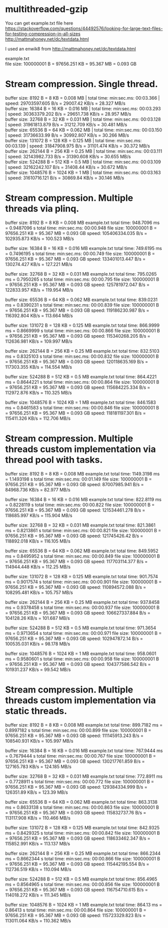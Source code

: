 # multithreaded-gzip

You can get example.txt file here  
	https://stackoverflow.com/questions/44492576/looking-for-large-text-files-for-testing-compression-in-all-sizes  
	http://mattmahoney.net/dc/textdata.html  

I used an enwik8 from http://mattmahoney.net/dc/textdata.html  
  
example.txt  
file size: 100000001 B = 97656.251 KB = 95.367 MB = 0.093 GB  

# Stream compression. Single thread.

buffer size: 8192 B = 8 KB = 0.008 MB | total time: min:sec.ms: 00:03.366 | speed: 29703597.605 B/s = 29007.42 KB/s = 28.327 MB/s  
buffer size: 16384 B = 16 KB = 0.016 MB | total time: min:sec.ms: 00:03.293 | speed: 30363379.202 B/s = 29651.738 KB/s = 28.957 MB/s  
buffer size: 32768 B = 32 KB = 0.031 MB | total time: min:sec.ms: 00:03.128 | speed: 31961813.879 B/s = 31212.709 KB/s = 30.481 MB/s  
buffer size: 65536 B = 64 KB = 0.062 MB | total time: min:sec.ms: 00:03.150 | speed: 31736633.99 B/s = 30992.807 KB/s = 30.266 MB/s  
buffer size: 131072 B = 128 KB = 0.125 MB | total time: min:sec.ms: 00:03.139 | speed: 31847908.975 B/s = 31101.474 KB/s = 30.372 MB/s  
buffer size: 262144 B = 256 KB = 0.25 MB | total time: min:sec.ms: 00:03.111 | speed: 32143982.733 B/s = 31390.608 KB/s = 30.655 MB/s  
buffer size: 524288 B = 512 KB = 0.5 MB | total time: min:sec.ms: 00:03.109 | speed: 32162242.107 B/s = 31408.44 KB/s = 30.672 MB/s  
buffer size: 1048576 B = 1024 KB = 1 MB | total time: min:sec.ms: 00:03.163 | speed: 31610716.121 B/s = 30869.84 KB/s = 30.146 MB/s  


# Stream compression. Multiple threads via plinq.

buffer size: 8192 B = 8 KB = 0.008 MB
example.txt
total time: 948.7096 ms = 0.9487096 s
total time: min:sec.ms: 00:00.948
file size: 100000001 B = 97656.251 KB = 95.367 MB = 0.093 GB
speed: 105406334.035 B/s = 102935.873 KB/s = 100.523 MB/s

buffer size: 16384 B = 16 KB = 0.016 MB
example.txt
total time: 749.6195 ms = 0.7496195 s
total time: min:sec.ms: 00:00.749
file size: 100000001 B = 97656.251 KB = 95.367 MB = 0.093 GB
speed: 133401013.447 B/s = 130274.427 KB/s = 127.221 MB/s

buffer size: 32768 B = 32 KB = 0.031 MB
example.txt
total time: 795.0265 ms = 0.7950265 s
total time: min:sec.ms: 00:00.795
file size: 100000001 B = 97656.251 KB = 95.367 MB = 0.093 GB
speed: 125781972.047 B/s = 122833.957 KB/s = 119.954 MB/s

buffer size: 65536 B = 64 KB = 0.062 MB
example.txt
total time: 839.0231 ms = 0.8390231 s
total time: min:sec.ms: 00:00.839
file size: 100000001 B = 97656.251 KB = 95.367 MB = 0.093 GB
speed: 119186230.987 B/s = 116392.804 KB/s = 113.664 MB/s

buffer size: 131072 B = 128 KB = 0.125 MB
example.txt
total time: 866.9999 ms = 0.8669999 s
total time: min:sec.ms: 00:00.866
file size: 100000001 B = 97656.251 KB = 95.367 MB = 0.093 GB
speed: 115340268.205 B/s = 112636.981 KB/s = 109.997 MB/s

buffer size: 262144 B = 256 KB = 0.25 MB
example.txt
total time: 832.5103 ms = 0.8325103 s
total time: min:sec.ms: 00:00.832
file size: 100000001 B = 97656.251 KB = 95.367 MB = 0.093 GB
speed: 120118635.169 B/s = 117303.355 KB/s = 114.554 MB/s

buffer size: 524288 B = 512 KB = 0.5 MB
example.txt
total time: 864.4221 ms = 0.8644221 s
total time: min:sec.ms: 00:00.864
file size: 100000001 B = 97656.251 KB = 95.367 MB = 0.093 GB
speed: 115684225.334 B/s = 112972.876 KB/s = 110.325 MB/s

buffer size: 1048576 B = 1024 KB = 1 MB
example.txt
total time: 846.1583 ms = 0.8461583 s
total time: min:sec.ms: 00:00.846
file size: 100000001 B = 97656.251 KB = 95.367 MB = 0.093 GB
speed: 118181197.301 B/s = 115411.326 KB/s = 112.706 MB/s


# Stream compression. Multiple threads custom implementation via thread pool with tasks.

buffer size: 8192 B = 8 KB = 0.008 MB
example.txt
total time: 1149.3198 ms = 1.1493198 s
total time: min:sec.ms: 00:01.149
file size: 100000001 B = 97656.251 KB = 95.367 MB = 0.093 GB
speed: 87007985.941 B/s = 84968.736 KB/s = 82.977 MB/s

buffer size: 16384 B = 16 KB = 0.016 MB
example.txt
total time: 822.8119 ms = 0.8228119 s
total time: min:sec.ms: 00:00.822
file size: 100000001 B = 97656.251 KB = 95.367 MB = 0.093 GB
speed: 121534461.278 B/s = 118685.997 KB/s = 115.904 MB/s

buffer size: 32768 B = 32 KB = 0.031 MB
example.txt
total time: 821.3861 ms = 0.8213861 s
total time: min:sec.ms: 00:00.821
file size: 100000001 B = 97656.251 KB = 95.367 MB = 0.093 GB
speed: 121745426.42 B/s = 118892.018 KB/s = 116.105 MB/s

buffer size: 65536 B = 64 KB = 0.062 MB
example.txt
total time: 849.5952 ms = 0.8495952 s
total time: min:sec.ms: 00:00.849
file size: 100000001 B = 97656.251 KB = 95.367 MB = 0.093 GB
speed: 117703114.377 B/s = 114944.448 KB/s = 112.25 MB/s

buffer size: 131072 B = 128 KB = 0.125 MB
example.txt
total time: 901.7574 ms = 0.9017574 s
total time: min:sec.ms: 00:00.901
file size: 100000001 B = 97656.251 KB = 95.367 MB = 0.093 GB
speed: 110894572.088 B/s = 108295.481 KB/s = 105.757 MB/s

buffer size: 262144 B = 256 KB = 0.25 MB
example.txt
total time: 937.8458 ms = 0.9378458 s
total time: min:sec.ms: 00:00.937
file size: 100000001 B = 97656.251 KB = 95.367 MB = 0.093 GB
speed: 106627337.884 B/s = 104128.26 KB/s = 101.687 MB/s

buffer size: 524288 B = 512 KB = 0.5 MB
example.txt
total time: 971.3654 ms = 0.9713654 s
total time: min:sec.ms: 00:00.971
file size: 100000001 B = 97656.251 KB = 95.367 MB = 0.093 GB
speed: 102947872.14 B/s = 100535.031 KB/s = 98.178 MB/s

buffer size: 1048576 B = 1024 KB = 1 MB
example.txt
total time: 958.0601 ms = 0.9580601 s
total time: min:sec.ms: 00:00.958
file size: 100000001 B = 97656.251 KB = 95.367 MB = 0.093 GB
speed: 104377586.542 B/s = 101931.237 KB/s = 99.542 MB/s


# Stream compression. Multiple threads custom implementation via static threads.

buffer size: 8192 B = 8 KB = 0.008 MB
example.txt
total time: 899.7182 ms = 0.8997182 s
total time: min:sec.ms: 00:00.899
file size: 100000001 B = 97656.251 KB = 95.367 MB = 0.093 GB
speed: 111145913.243 B/s = 108540.931 KB/s = 105.997 MB/s

buffer size: 16384 B = 16 KB = 0.016 MB
example.txt
total time: 767.9444 ms = 0.7679444 s
total time: min:sec.ms: 00:00.767
file size: 100000001 B = 97656.251 KB = 95.367 MB = 0.093 GB
speed: 130217761.859 B/s = 127165.783 KB/s = 124.185 MB/s

buffer size: 32768 B = 32 KB = 0.031 MB
example.txt
total time: 772.8911 ms = 0.7728911 s
total time: min:sec.ms: 00:00.772
file size: 100000001 B = 97656.251 KB = 95.367 MB = 0.093 GB
speed: 129384334.999 B/s = 126351.89 KB/s = 123.39 MB/s

buffer size: 65536 B = 64 KB = 0.062 MB
example.txt
total time: 863.3138 ms = 0.8633138 s
total time: min:sec.ms: 00:00.863
file size: 100000001 B = 97656.251 KB = 95.367 MB = 0.093 GB
speed: 115832737.76 B/s = 113117.908 KB/s = 110.466 MB/s

buffer size: 131072 B = 128 KB = 0.125 MB
example.txt
total time: 842.9325 ms = 0.8429325 s
total time: min:sec.ms: 00:00.842
file size: 100000001 B = 97656.251 KB = 95.367 MB = 0.093 GB
speed: 118633462.347 B/s = 115852.991 KB/s = 113.137 MB/s

buffer size: 262144 B = 256 KB = 0.25 MB
example.txt
total time: 866.2344 ms = 0.8662344 s
total time: min:sec.ms: 00:00.866
file size: 100000001 B = 97656.251 KB = 95.367 MB = 0.093 GB
speed: 115442195.554 B/s = 112736.519 KB/s = 110.094 MB/s

buffer size: 524288 B = 512 KB = 0.5 MB
example.txt
total time: 856.4965 ms = 0.8564965 s
total time: min:sec.ms: 00:00.856
file size: 100000001 B = 97656.251 KB = 95.367 MB = 0.093 GB
speed: 116754710.615 B/s = 114018.272 KB/s = 111.345 MB/s

buffer size: 1048576 B = 1024 KB = 1 MB
example.txt
total time: 864.13 ms = 0.86413 s
total time: min:sec.ms: 00:00.864
file size: 100000001 B = 97656.251 KB = 95.367 MB = 0.093 GB
speed: 115723329.823 B/s = 113011.064 KB/s = 110.362 MB/s
